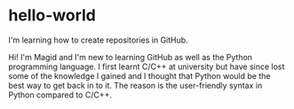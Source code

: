 # hello-world
I'm learning how to create repositories in GitHub.

Hi! I'm Magid and I'm new to learning GitHub as well as the Python programming language.
I first learnt C/C++ at university but have since lost some of the knowledge I gained and I thought that Python would be the best way
to get back in to it. The reason is the user-friendly syntax in Python compared to C/C++.
